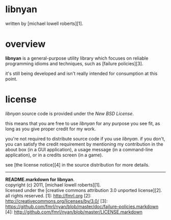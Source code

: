 libnyan
=======

written by [michael lowell roberts][1].

overview
========

**libnyan** is a general-purpose utility library which focuses on reliable programming idioms and techniques, such as [failure policies][3].

it's still being developed and isn't really intended for consumption at this point.

license
=======

*libnyan* source code is provided under the *New BSD License*.

this means that you are free to use *libnyan* for any purpose you see fit, as long as you give proper credit for my work.

you're not required to distribute source code if you use *libnyan*. if you don't, you can satisfy the credit requirement by mentioning my contribution in the about box (in a GUI application), a usage message (in a command-line application), or in a credits screen (in a game).

see [the license notice][4] in the source distribution for more details.

_____
**README.markdown for libnyan**.  
copyright (c) 2011, [michael lowell roberts][1].  
licensed under the [creative commons attribution 3.0 unported license][2].  
all rights reserved.
[1]: http://fmrl.org
[2]: http://creativecommons.org/licenses/by/3.0/
[3]: https://github.com/fmrl/nyan/blob/master/doc/failure-policies.markdown
[4]: http://github.com/fmrl/nyan/blob/master/LICENSE.markdown
